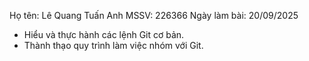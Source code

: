 Họ tên: Lê Quang Tuấn Anh
MSSV: 226366
Ngày làm bài: 20/09/2025

- Hiểu và thực hành các lệnh Git cơ bản.
- Thành thạo quy trình làm việc nhóm với Git.
